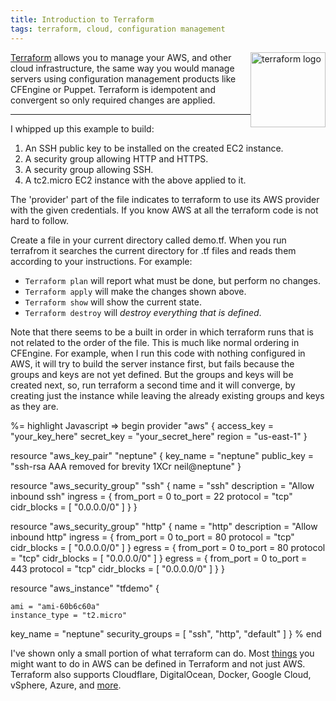 ```yaml
---
title: Introduction to Terraform
tags: terraform, cloud, configuration management
---
```


<a href="https://terraform.io/"><img style='float:right' alt='terraform logo' width='120px' src='https://raw.githubusercontent.com/hashicorp/terraform/master/website/source/assets/images/logo-static.png' ></a>

[Terraform](https://terraform.io/) allows you to manage your AWS, and other
cloud infrastructure, the same way you would manage servers using configuration
management products like CFEngine or Puppet. Terraform is idempotent and
convergent so only required changes are applied.

---

I whipped up this example to build:

1. An SSH public key to be installed on the created EC2 instance.
1. A security group allowing HTTP and HTTPS.
1. A security group allowing SSH.
1. A tc2.micro EC2 instance with the above applied to it.

The 'provider' part of the file indicates to terraform to use its AWS provider
with the given credentials. If you know AWS at all the terraform code is not
hard to follow.

Create a file in your current directory called demo.tf. When you run terrafrom
it searches the current directory for .tf files and reads them according to
your instructions. For example:

* <code>Terraform plan</code> will report what must be done, but perform no changes.
* <code>Terraform apply</code> will make the changes shown above.
* <code>Terraform show</code> will show the current state.
* <code>Terraform destroy</code> will <em>destroy everything that is defined</em>.

Note that there seems to be a built in order in which terraform runs that is
not related to the order of the file. This is much like normal ordering in
CFEngine. For example, when I run this code with nothing configured in AWS, it
will try to build the server instance first, but fails because the groups and keys
are not yet defined. But the groups and keys will be created next, so,
run terraform a second time and it will converge, by creating just the instance
while leaving the already existing groups and keys as they are.

%= highlight Javascript => begin
provider "aws" {
   access_key = "your_key_here"
   secret_key = "your_secret_here"
   region = "us-east-1"
}

resource "aws_key_pair" "neptune" {
   key_name = "neptune"
   public_key = "ssh-rsa AAA removed for brevity 1XCr neil@neptune"
}

resource "aws_security_group" "ssh" {
   name = "ssh"
   description = "Allow inbound ssh"
   ingress = {
      from_port = 0
      to_port   = 22
      protocol  = "tcp"
      cidr_blocks = [ "0.0.0.0/0" ]
   }
}

resource "aws_security_group" "http" {
   name = "http"
   description = "Allow inbound http"
   ingress = {
      from_port = 0
      to_port   = 80 
      protocol  = "tcp"
      cidr_blocks = [ "0.0.0.0/0" ]
   }
   egress = {
      from_port = 0
      to_port   = 80
      protocol  = "tcp"
      cidr_blocks = [ "0.0.0.0/0" ]
   }
   egress = {
      from_port = 0
      to_port   = 443
      protocol  = "tcp"
      cidr_blocks = [ "0.0.0.0/0" ]
   }
}

resource "aws_instance" "tfdemo" {

    ami = "ami-60b6c60a"
    instance_type = "t2.micro"

   key_name = "neptune"
   security_groups = [ "ssh", "http", "default" ]
}
% end

I've shown only a small portion of what terraform can do. Most
[things](https://terraform.io/docs/providers/aws/index.html) you might want to
do in AWS can be defined in Terraform and not just AWS. Terraform also supports
Cloudflare, DigitalOcean, Docker, Google Cloud, vSphere, Azure, and
[more](https://terraform.io/docs/providers/index.html).
